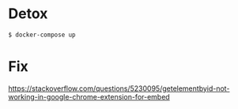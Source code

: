 # Detox


```bash
$ docker-compose up
```

# Fix

https://stackoverflow.com/questions/5230095/getelementbyid-not-working-in-google-chrome-extension-for-embed